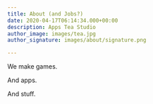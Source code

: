 ```yaml
---
title: About (and Jobs?)
date: 2020-04-17T06:14:34.000+00:00
description: Apps Tea Studio
author_image: images/tea.jpg
author_signature: images/about/signature.png

---
```

We make games.

And apps.

And stuff.
